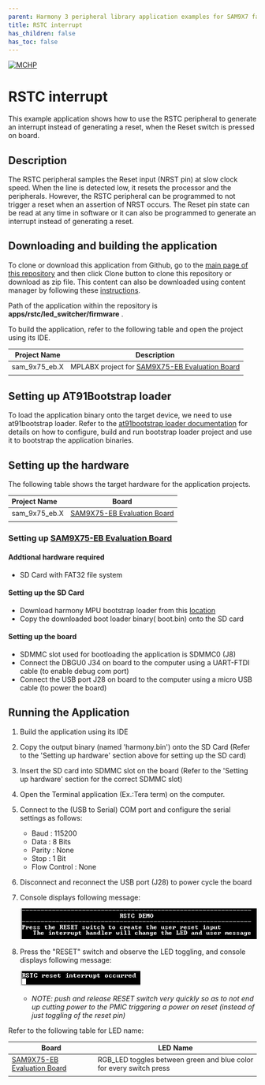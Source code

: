```yaml
---
parent: Harmony 3 peripheral library application examples for SAM9X7 family
title: RSTC interrupt 
has_children: false
has_toc: false
---
```


[![MCHP](https://www.microchip.com/ResourcePackages/Microchip/assets/dist/images/logo.png)](https://www.microchip.com)

# RSTC interrupt

This example application shows how to use the RSTC peripheral to generate an interrupt instead of generating a reset, when the Reset switch is pressed on board.

## Description

The RSTC peripheral samples the Reset input (NRST pin) at slow clock speed. When the line is detected low, it resets the processor and the peripherals. However, the RSTC peripheral can be programmed to not trigger a reset when an assertion of NRST occurs. The Reset pin state can be read at any time in software or it can also be programmed to generate an interrupt
instead of generating a reset.

## Downloading and building the application

To clone or download this application from Github, go to the [main page of this repository](https://github.com/Microchip-MPLAB-Harmony/csp_apps_sam_9x7) and then click Clone button to clone this repository or download as zip file.
This content can also be downloaded using content manager by following these [instructions](https://github.com/Microchip-MPLAB-Harmony/contentmanager/wiki).

Path of the application within the repository is **apps/rstc/led_switcher/firmware** .

To build the application, refer to the following table and open the project using its IDE.

| Project Name      | Description                                    |
| ----------------- | ---------------------------------------------- |
| sam_9x75_eb.X | MPLABX project for [SAM9X75-EB Evaluation Board]() |
|||

## Setting up AT91Bootstrap loader

To load the application binary onto the target device, we need to use at91bootstrap loader. Refer to the [at91bootstrap loader documentation](../../docs/readme_bootstrap.md) for details on how to configure, build and run bootstrap loader project and use it to bootstrap the application binaries.

## Setting up the hardware

The following table shows the target hardware for the application projects.

| Project Name| Board|
|:---------|:---------:|
| sam_9x75_eb.X | [SAM9X75-EB Evaluation Board]() |
|||

### Setting up [SAM9X75-EB Evaluation Board]()

#### Addtional hardware required

- SD Card with FAT32 file system

#### Setting up the SD Card

- Download harmony MPU bootstrap loader from this [location](firmware/at91bootstrap_sam_9x75_eb.X/build/binaries/boot.bin)
- Copy the downloaded boot loader binary( boot.bin) onto the SD card

#### Setting up the board

- SDMMC slot used for bootloading the application is SDMMC0 (J8)
- Connect the DBGU0 J34 on board to the computer using a UART-FTDI cable (to enable debug com port)
- Connect the USB port J28 on board to the computer using a micro USB cable (to power the board)

## Running the Application

1. Build the application using its IDE
2. Copy the output binary (named 'harmony.bin') onto the SD Card (Refer to the 'Setting up hardware' section above for setting up the SD card)
3. Insert the SD card into SDMMC slot on the board (Refer to the 'Setting up hardware' section for the correct SDMMC slot)
4. Open the Terminal application (Ex.:Tera term) on the computer.
5. Connect to the (USB to Serial) COM port and configure the serial settings as follows:
    - Baud : 115200
    - Data : 8 Bits
    - Parity : None
    - Stop : 1 Bit
    - Flow Control : None
6. Disconnect and reconnect the USB port (J28) to power cycle the board
7. Console displays following message:

    ![output_1](images/rstc_led_switcher_output1.png)

8. Press the "RESET" switch and observe the LED toggling, and console displays following message:

    ![output_1](images/rstc_led_switcher_output2.png)

    - *NOTE: push and release RESET switch very quickly so as to not end up cutting power to the PMIC triggering a power on reset (instead of just toggling of the reset pin)*

Refer to the following table for LED name:

| Board      | LED Name                                    |
| ----------------- | ---------------------------------------------- |
| [SAM9X75-EB Evaluation Board]() | RGB_LED toggles between green and blue color for every switch press  |
|||

